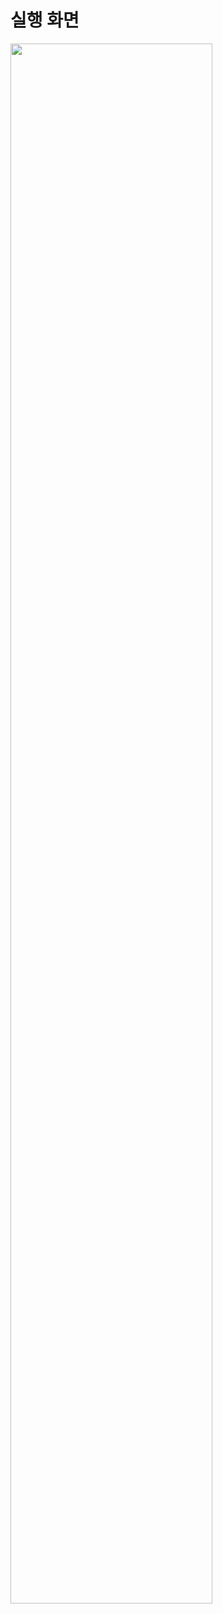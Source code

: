 # 실행 화면
<img width="80%" src="https://user-images.githubusercontent.com/60343147/117323456-db8c5a00-aec9-11eb-971f-1f5aacc92349.gif"/>
